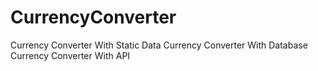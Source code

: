# CurrencyConverter
Currency Converter With Static Data
Currency Converter With Database
Currency Converter With API
